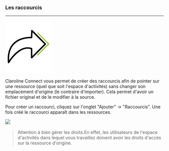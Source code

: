### Les raccourcis

---
![](images/ressources/Pack1_color1_shortcut.png)



Claroline Connect vous permet de créer des raccourcis afin de pointer sur une ressource \(quel que soit l'espace d'activités\) sans changer son emplacement d'origine \(le contraire d'importer\). Cela permet d'avoir un fichier original et de le modifier à la source.

Pour créer un raccourci, cliquez sur l'onglet "Ajouter" -&gt; "Raccourcis". Une fois créé le raccourci apparaît dans les ressources.

![](images/fig170.png)



> Attention à bien gérer les droits.En effet, les utilisateurs de l'espace d'activités dans lequel vous travaillez doivent avoir les droits d'accès sur la ressource d'origine. 
